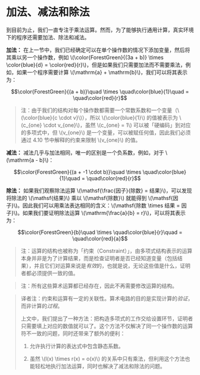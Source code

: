 # 加法、减法和除法

到目前为止，我们一直专注于乘法运算。然而，为了能够执行通用计算，真实环境下的程序还需要加法、除法和减法。

**加法：** 在上一节中，我们已经确定可以在单个操作数的情况下添加变量，然后将其乘以另一个操作数，例如 \\(\color{ForestGreen}{(3a + b)} \times \color{blue}{d} = \color{red}{r}\\)，但是如果我们只需要加法而不需要乘法，例如，如果一个程序需要计算 \\(\mathrm{a} + \mathrm{b}\\)，我们可以将其表示为：

$$\color{ForestGreen}{(a + b)}\quad \times \quad\color{blue}{1}\quad = \quad\color{red}{r}$$

> 注：由于我们的结构对每个操作数都需要一个常数系数和一个变量（\\(\color{blue}{c \cdot v}\\)），所以 \\(\color{blue}{1}\\) 的值被表示为 \\(c_{one} \cdot v_{one}\\)，虽然 \\(c_{one} = 1\\) 可以被「硬编码」到对应的多项式中，但 \\(v_{one}\\) 是一个变量，可以被赋任何值，因此我们必须通过 4.10 节中解释的约束来限制 \\(v_{one}\\) 的值。

**减法：** 减法几乎与加法相同，唯一的区别是一个负系数，例如，对于 \\(\mathrm{a - b}\\)：

$$\color{ForestGreen}{(a + -1 \cdot b)}\quad \times \quad\color{blue}{1}\quad = \quad\color{red}{r}$$

**除法：** 如果我们观察除法运算 \\(\mathsf{\frac{因子}{除数} = 结果}\\)，可以发现将除法的 \\(\mathsf{结果}\\) 乘以 \\(\mathsf{除数}\\) 就能得到 \\(\mathsf{因子}\\)。因此我们可以用乘法表达相同的含义：\\(\mathsf{除数 \times 结果 = 因子}\\)。如果我们要证明除法运算 \\(\mathrm{\frac{a}{b} = r}\\)，可以将其表示为：

$$\color{ForestGreen}{b}\quad \times \quad\color{blue}{r}\quad = \quad\color{red}{a}$$

> 注：运算的结构也被称为「约束（Constraint）」，由多项式结构表示的运算本身并非是为了计算结果，而是检查证明者是否已经知道变量（包括结果），并且它们对运算来说是*有效*的，也就是说，无论这些值是什么，证明者都必须提供一致的值。

[](ignored)

> 注：所有这些算术运算都已经存在，因此不再需要修改运算的结构。

[](ignored)

> 译者注：约束和运算有一定的关联性。算术电路的目的是实现计算的*验证*，而非计算的*过程*。
>
> 上文中，我们提出了一种方法：把构造多项式的工作交给设置环节，证明者只需要填上对应的数值就可以了。这个方法不仅解决了同一个操作数的运算符不一致的问题，同时还带来了额外的便利：
>
> 1. 允许执行计算的表达式中包含静态系数。
>
> 2. 虽然 \\(l(x) \times r(x) = o(x)\\) 的关系中只有乘法，但利用这个方法也能轻松地执行加法运算，同时也解决了减法和除法的问题。
